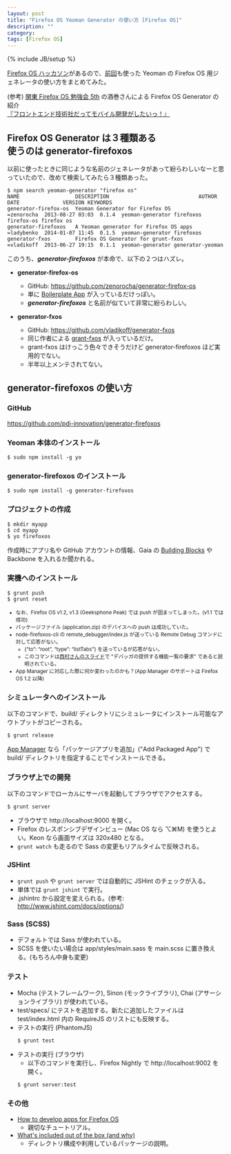 ```yaml
---
layout: post
title: "Firefox OS Yeoman Generator の使い方 [Firefox OS]"
description: ""
category: 
tags: [Firefox OS]
---
```

{% include JB/setup %}

<style>
.push-fail {
	font-size: smaller;
}
</style>

[Firefox OS ハッカソン](http://atnd.org/events/46352)があるので、[前回](http://atnd.org/event/fxoswin8hack)も使った Yeoman の Firefox OS 用ジェネレータの使い方をまとめてみた。

<p>
(参考) <a href="http://atnd.org/events/44739">関東 Firefox OS 勉強会 5th</a> の酒巻さんによる Firefox OS Generator の紹介<br>
<span class="indent">
	<a href="https://docs.google.com/presentation/d/1IW0UScdqbRGECDEy3U6zDtyprAyyNe4PoZGqX9VxITA/edit#slide=id.p">『フロントエンド技術社だってモバイル開発がしたいっ！』</a>
</span>
</p>

## Firefox OS Generator は３種類ある<br>使うのは generator-firefoxos

以前に使ったときに同じような名前のジェネレータがあって紛らわしいなーと思っていたので、改めて検索してみたら３種類あった。

	$ npm search yeoman-generator "firefox os"
	NAME                  DESCRIPTION                             AUTHOR      DATE              VERSION KEYWORDS
	generator-firefox-os  Yeoman Generator for Firefox OS         =zenorocha  2013-08-27 03:03  0.1.4  yeoman-generator firefoxos firefox-os firefox os
	generator-firefoxos   A Yeoman generator for Firefox OS apps  =ladybenko  2014-01-07 11:45  0.1.5  yeoman-generator firefoxos
	generator-fxos        Firefox OS Generator for grunt-fxos     =vladikoff  2013-06-27 19:15  0.1.1  yeoman-generator generator-yeoman

このうち、***generator-firefoxos*** が本命で、以下の２つはハズレ。

- **generator-firefox-os**
	- GitHub: <https://github.com/zenorocha/generator-firefox-os>
    - 単に [Boilerplate App](https://github.com/robnyman/Firefox-OS-Boilerplate-App) が入っているだけっぽい。 
	- ***generator-firefoxos*** と名前が似ていて非常に紛らわしい。
 
- **generator-fxos**
	- GitHub: <https://github.com/vladikoff/generator-fxos>
	- 同じ作者による [grant-fxos](https://github.com/vladikoff/grunt-fxos) が入っているだけ。
	- grant-fxos はけっこう色々できそうだけど generator-firefoxos ほど実用的でない。
	- 半年以上メンテされてない。

## generator-firefoxos の使い方

### GitHub
<a href="https://github.com/pdi-innovation/generator-firefoxos" class="indent">https://github.com/pdi-innovation/generator-firefoxos</a>

### Yeoman 本体のインストール
	$ sudo npm install -g yo

### generator-firefoxos のインストール
	$ sudo npm install -g generator-firefoxos

### プロジェクトの作成
	$ mkdir myapp
	$ cd myapp
	$ yo firefoxos

作成時にアプリ名や GitHub アカウントの情報、Gaia の [Building Blocks](http://www.buildingfirefoxos.com/) や Backbone を入れるか聞かれる。

### 実機へのインストール

	$ grunt push
	$ grunt reset 

<ul class="push-fail">
  <li>なお、Firefox OS v1.2, v1.3 (Geeksphone Peak) では push が固まってしまった。(v1.1 では成功)</li>
  <li>パッケージファイル (application.zip) のデバイスへの push は成功していた。</li>
  <li>node-firefoxos-cli の remote_debugger/index.js が送っている Remote Debug コマンドに対して応答がない。
    <ul>
      <li>{“to”: “root”, “type”: “listTabs”} を送っているが応答がない。</li>
      <li>このコマンドは<a href="http://www.slideshare.net/muneakinishimura/firefox-os-26501584" target="_blank">西村さんのスライド</a>で
"デバッガの提供する機能一覧の要求" であると説明されている。</li>
    </ul>
  </li>
  <li>App Manager に対応した際に何か変わったのかも？(App Manager のサポートは Firefox OS 1.2 以降)</li>
</ul>

### シミュレータへのインストール

以下のコマンドで、build/ ディレクトリにシミュレータにインストール可能なアウトプットがコピーされる。

	$ grunt release

[App Manager](http://flatbird.github.io/2014/01/07/fxos-appmanager/) なら「パッケージアプリを追加」("Add Packaged App") で build/ ディレクトリを指定することでインストールできる。

### ブラウザ上での開発

以下のコマンドでローカルにサーバを起動してブラウザでアクセスする。

	$ grunt server

- ブラウザで http://localhost:9000 を開く。
- Firefox のレスポンシブデザインビュー (Mac OS なら ⌥⌘M) を使うとよい。Keon なら画面サイズは 320x480 となる。
- `grunt watch` も走るので Sass の変更もリアルタイムで反映される。

### JSHint
- `grunt push` や `grunt server` では自動的に JSHint のチェックが入る。
- 単体では `grunt jshint` で実行。
- .jshintrc から設定を変えられる。(参考: <http://www.jshint.com/docs/options/>)

### Sass (SCSS)
- デフォルトでは Sass が使われている。
- SCSS を使いたい場合は app/styles/main.sass を main.scss に置き換える。(もちろん中身も変更)

### テスト
<ul>
  <li>Mocha (テストフレームワーク), Sinon (モックライブラリ), Chai (アサーションライブラリ) が使われている。</li>
  <li>test/specs/ にテストを追加する。新たに追加したファイルは test/index.html 内の RequireJS のリストにも反映する。</li>
  <li>テストの実行 (PhantomJS)</li>
	<pre><code>$ grunt test</code></pre>
  <li>テストの実行 (ブラウザ)
    <ul>
      <li>以下のコマンドを実行し、Firefox Nightly で http://localhost:9002 を開く。</li>
    </ul>
  </li>
    <pre><code>$ grunt server:test</code></pre>
</ul>

### その他
- [How to develop apps for Firefox OS](https://github.com/pdi-innovation/generator-firefoxos/wiki/How-to-develop-apps-for-Firefox-OS)
	- 親切なチュートリアル。
- [What's included out of the box (and why)](https://github.com/pdi-innovation/generator-firefoxos/wiki/What%27s-included-out-of-the-box-%28and-why%29)
	- ディレクトリ構成や利用しているパッケージの説明。

